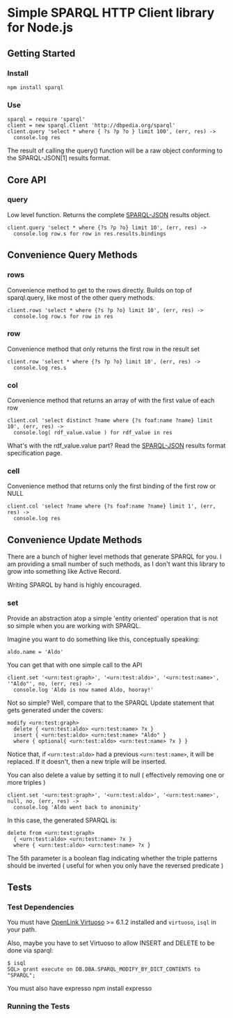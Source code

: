 Simple SPARQL HTTP Client library for Node.js
=============================================

Getting Started
--------------------

### Install

    npm install sparql

### Use

    sparql = require 'sparql'
    client = new sparql.Client 'http://dbpedia.org/sparql'
    client.query 'select * where { ?s ?p ?o } limit 100', (err, res) ->
      console.log res

The result of calling the query() function will be a raw object conforming to the SPARQL-JSON[1] results format. 

Core API
--------------------

### query

Low level function. Returns the complete [SPARQL-JSON][sparql-json] results object.

    client.query 'select * where {?s ?p ?o} limit 10', (err, res) ->
      console.log row.s for row in res.results.bindings

Convenience Query Methods
------------------------------

### rows

Convenience method to get to the rows directly. Builds on top of sparql.query, like most of the
other query methods.

    client.rows 'select * where {?s ?p ?o} limit 10', (err, res) ->
      console.log row.s for row in res

### row

Convenience method that only returns the first row in the result set

    client.row 'select * where {?s ?p ?o} limit 10', (err, res) ->
      console.log res.s

### col

Convenience method that returns an array of with the first value of each row

    client.col 'select distinct ?name where {?s foaf:name ?name} limit 10', (err, res) ->
      console.log( rdf_value.value ) for rdf_value in res

What's with the rdf_value.value part?
Read the [SPARQL-JSON][sparql-json] results format specification page.

### cell

Convenience method that returns only the first binding of the first row or NULL

    client.col 'select ?name where {?s foaf:name ?name} limit 1', (err, res) ->
      console.log res


Convenience Update Methods
------------------------------

There are a bunch of higher level methods that generate SPARQL for you.
I am providing a small number of such methods, as I don't want this library to grow into something like Active Record.

Writing SPARQL by hand is highly encouraged.

### set

Provide an abstraction atop a simple 'entity oriented' operation that is not so simple when you are working with SPARQL.

Imagine you want to do something like this, conceptually speaking:

    aldo.name = 'Aldo'

You can get that with one simple call to the API

    client.set '<urn:test:graph>', '<urn:test:aldo>', '<urn:test:name>', '"Aldo"', no, (err, res) ->
      console.log 'Aldo is now named Aldo, hooray!' 

Not so simple? Well, compare that to the SPARQL Update statement that gets generated under the covers:

    modify <urn:test:graph> 
      delete { <urn:test:aldo> <urn:test:name> ?x } 
      insert { <urn:test:aldo> <urn:test:name> "Aldo" } 
      where { optional{ <urn:test:aldo> <urn:test:name> ?x } }

Notice that, if `<urn:test:aldo>` had a previous `<urn:test:name>`, it will be replaced. If it doesn't, then a new triple will be inserted.

You can also delete a value by setting it to null ( effectively removing one or more triples )

    client.set '<urn:test:graph>', '<urn:test:aldo>', '<urn:test:name>', null, no, (err, res) ->
      console.log 'Aldo went back to anonimity'

In this case, the generated SPARQL is:

    delete from <urn:test:graph>
      { <urn:test:aldo> <urn:test:name> ?x }
      where { <urn:test:aldo> <urn:test:name> ?x }

The 5th parameter is a boolean flag indicating whether the triple patterns should be inverted ( useful for when you only have the reversed predicate )


Tests
--------------------

### Test Dependencies

You must have [OpenLink Virtuoso](http://virtuoso.openlinksw.com/dataspace/dav/wiki/Main/) >= 6.1.2 installed and `virtuoso`, `isql` in your path.

Also, maybe you have to set Virtuoso to allow INSERT and DELETE to be done via sparql:

	$ isql
	SQL> grant execute on DB.DBA.SPARQL_MODIFY_BY_DICT_CONTENTS to "SPARQL";


You must also have expresso
    npm install expresso

### Running the Tests




[sparql-json]: http://www.w3.org/TR/rdf-sparql-json-res/


